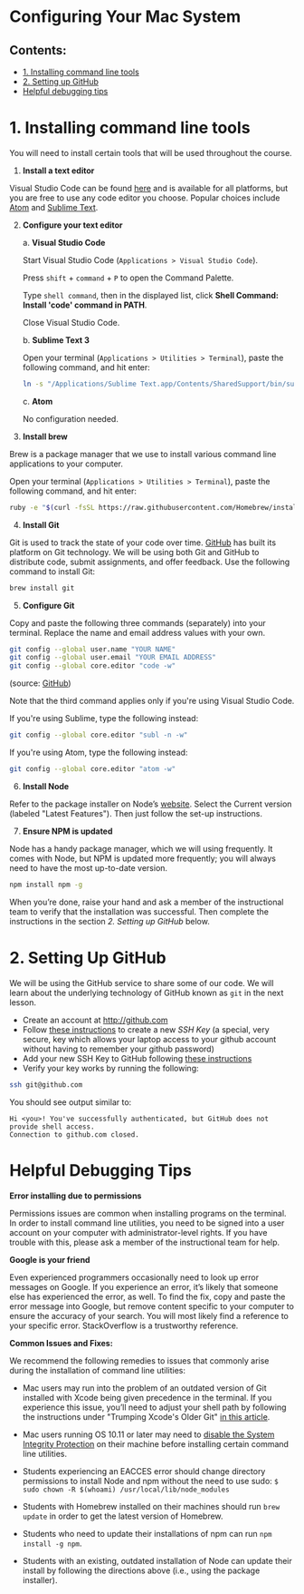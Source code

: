 # Configuring Your Mac System
## Contents:
- <a href="#tools">1. Installing command line tools</a>
- <a href="#github">2. Setting up GitHub</a>
- <a href="#tips">Helpful debugging tips</a>

<a name="tools"></a>
# 1. Installing command line tools

You will need to install certain tools that will be used throughout the course. 

1. __Install a text editor__

  Visual Studio Code can be found [here](http://code.visualstudio.com) and is available for all platforms, but you are free to use any code editor you choose. Popular choices include [Atom](http://atom.io) and [Sublime Text](https://sublimetext.com/3).

2. __Configure your text editor__

    a. __Visual Studio Code__

    Start Visual Studio Code (`Applications > Visual Studio Code`).

    Press `shift` + `command` + `P` to open the Command Palette.

    Type `shell command`, then in the displayed list, click __Shell Command: Install 'code' command in PATH__.

    Close Visual Studio Code.

    b. __Sublime Text 3__

      Open your terminal (`Applications > Utilities > Terminal`), paste the following command, and hit enter:

    ```bash
    ln -s "/Applications/Sublime Text.app/Contents/SharedSupport/bin/subl" ~/bin/subl
    ```

    c. __Atom__

      No configuration needed.

3. __Install brew__

  Brew is a package manager that we use to install various command line applications to your computer.

  Open your terminal (`Applications > Utilities > Terminal`), paste the following command, and hit enter:

  ```bash
  ruby -e "$(curl -fsSL https://raw.githubusercontent.com/Homebrew/install/master/install)"
  ```

4. __Install Git__

  Git is used to track the state of your code over time. [GitHub](https://github.com) has built its platform on Git technology. We will be using both Git and GitHub to distribute code, submit assignments, and offer feedback. Use the following command to install Git:

  ```bash
  brew install git
  ```

5. __Configure Git__

  Copy and paste the following three commands (separately) into your terminal. Replace the name and email address values with your own.

  ```bash
  git config --global user.name "YOUR NAME"
  git config --global user.email "YOUR EMAIL ADDRESS"
  git config --global core.editor "code -w"
  ```
  (source: [GitHub](https://help.github.com/articles/set-up-git/))

  Note that the third command applies only if you're using Visual Studio Code.

  If you're using Sublime, type the following instead: 	
  
  ```bash
  git config --global core.editor "subl -n -w"
  ```
	
  If you're using Atom, type the following instead: 
  
  ```bash
  git config --global core.editor "atom -w"
  ```

6. __Install Node__

  Refer to the package installer on Node’s [website](https://nodejs.org/en/). Select the Current version (labeled "Latest Features"). Then just follow the set-up instructions.

7. __Ensure NPM is updated__

  Node has a handy package manager, which we will using frequently. It comes with Node, but NPM is updated more frequently; you will always need to have the most up-to-date version.

  ```bash
  npm install npm -g
  ```

  When you’re done, raise your hand and ask a member of the instructional team to verify that the installation was successful.
  Then complete the instructions in the section *2. Setting up GitHub* below.

<a name="github"></a>
# 2. Setting Up GitHub

We will be using the GitHub service to share some of our code. We will learn
about the underlying technology of GitHub known as `git` in the next lesson.

- Create an account at http://github.com
- Follow [these
  instructions](https://help.github.com/articles/generating-a-new-ssh-key-and-adding-it-to-the-ssh-agent/)
  to create a new _SSH Key_ (a special, very secure, key which allows your
  laptop access to your github account without having to remember your github
  password)
- Add your new SSH Key to GitHub following [these
  instructions](https://help.github.com/articles/adding-a-new-ssh-key-to-your-github-account/)
- Verify your key works by running the following:

```bash
ssh git@github.com
```

  You should see output similar to:

  ```
  Hi <you>! You've successfully authenticated, but GitHub does not provide shell access.
  Connection to github.com closed.
  ```


<a name="tips"></a>
# Helpful Debugging Tips

__Error installing due to permissions__

Permissions issues are common when installing programs on the terminal. In order to install command line utilities, you need to be signed into a user account on your computer with administrator-level rights. If you have trouble with this, please ask a member of the instructional team for help.

__Google is your friend__

Even experienced programmers occasionally need to look up error messages on Google. If you experience an error, it’s likely that someone else has experienced the error, as well. To find the fix, copy and paste the error message into Google, but remove content specific to your computer to ensure the accuracy of your search. You will most likely find a reference to your specific error. StackOverflow is a trustworthy reference.


__Common Issues and Fixes:__

We recommend the following remedies to issues that commonly arise during the installation of command line utilities:

* Mac users may run into the problem of an outdated version of Git installed with Xcode being given precedence in the terminal. If you experience this issue, you’ll need to adjust your shell path by following the instructions under "Trumping Xcode's Older Git" [in this article](http://coolestguidesontheplanet.com/install-update-latest-version-git-mac-osx-10-9-mavericks/).

* Mac users running OS 10.11 or later may need to [disable the System Integrity Protection](http://osxdaily.com/2015/10/05/disable-rootless-system-integrity-protection-mac-os-x/) on their machine before installing certain command line utilities.

* Students experiencing an EACCES error should change directory permissions to install Node and npm without the need to use sudo:
`$ sudo chown -R $(whoami) /usr/local/lib/node_modules`

* Students with Homebrew installed on their machines should run `brew update` in order to get the latest version of Homebrew.

* Students who need to update their installations of npm can run `npm install -g npm`.

* Students with an existing, outdated installation of Node can update their install by following the directions above (i.e., using the package installer).
